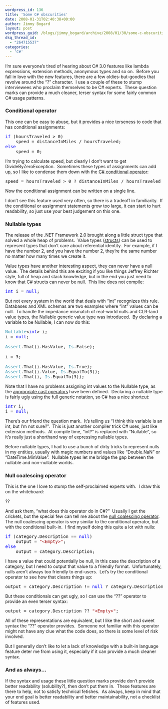 ```yaml
---
wordpress_id: 136
title: 'Some C# obscurities'
date: 2008-01-31T02:40:38+00:00
author: Jimmy Bogard
layout: post
wordpress_guid: /blogs/jimmy_bogard/archive/2008/01/30/some-c-obscurities.aspx
dsq_thread_id:
  - "264715537"
categories:
  - 'C#'
---
```

I&#8217;m sure everyone&#8217;s tired of hearing about C# 3.0 features like lambda expressions, extension methods, anonymous types and so on.&nbsp; Before you fall in love with the new features, there are a few oldies-but-goodies that revolve around the &#8220;?&#8221; character.&nbsp; I use a couple of these to stump interviewees who proclaim themselves to be C# experts.&nbsp; These question marks can provide a much cleaner, terser syntax for some fairly common C# usage patterns.

### Conditional operator

This one can be easy to abuse, but it provides a nice terseness to code that has conditional assignments:

<pre><span style="color: blue">if </span>(hoursTraveled &gt; 0)
    speed = distanceInMiles / hoursTraveled;
<span style="color: blue">else
    </span>speed = 0;
</pre>

[](http://11011.net/software/vspaste)

I&#8217;m trying to calculate speed, but clearly I don&#8217;t want to get DivideByZeroException.&nbsp; Sometimes these types of assignments can add up, so I like to condense them down with the [C# conditional operator](http://msdn2.microsoft.com/en-us/library/aa691313(VS.71).aspx):

<pre>speed = hoursTraveled &gt; 0 ? distanceInMiles / hoursTraveled : 0;
</pre>

[](http://11011.net/software/vspaste)

Now the conditional assignment can be written on a single line.

I don&#8217;t see this feature used very often, so there is a tradeoff in familiarity.&nbsp; If the conditional or assignment statements grow too large, it can start to hurt readability, so just use your best judgement on this one.

### Nullable types

The release of the .NET Framework 2.0 brought along a little struct type that solved a whole heap of problems.&nbsp; Value types ([structs](http://msdn2.microsoft.com/en-us/library/ah19swz4.aspx)) can be used to represent types that don&#8217;t care about referential identity.&nbsp; For example, if I have the number 2, and you have the number 2, they&#8217;re the same number no matter how many times we create it.

Value types have another interesting aspect, they can never have a null value.&nbsp; The details behind this are exciting if you like things Jeffrey Richter style, full of heap and stack knowledge, but in the end you just need to know that C# structs can never be null.&nbsp; This line does not compile:

<pre><span style="color: blue">int </span>i = <span style="color: blue">null</span>;</pre>

[](http://11011.net/software/vspaste)

But not every system in the world that deals with &#8220;int&#8221; recognizes this rule.&nbsp; Databases and XML schemas are two examples where &#8220;int&#8221; values can be null.&nbsp; To handle the impedance mismatch of real-world nulls and CLR-land value types, the Nullable<T> generic value type was introduced.&nbsp; By declaring a variable to be Nullable<int>, I can now do this:

<pre><span style="color: #2b91af">Nullable</span>&lt;<span style="color: blue">int</span>&gt; i;
i = <span style="color: blue">null</span>;

<span style="color: #2b91af">Assert</span>.That(i.HasValue, <span style="color: #2b91af">Is</span>.False);

i = 3;

<span style="color: #2b91af">Assert</span>.That(i.HasValue, <span style="color: #2b91af">Is</span>.True);
<span style="color: #2b91af">Assert</span>.That(i.Value, <span style="color: #2b91af">Is</span>.EqualTo(3));
<span style="color: #2b91af">Assert</span>.That(i, <span style="color: #2b91af">Is</span>.EqualTo(3));
</pre>

[](http://11011.net/software/vspaste)

Note that I have no problems assigning int values to the Nullable<int> type, as the [appropriate cast operators](http://lostechies.com/blogs/jimmy_bogard/archive/2007/12/03/dealing-with-primitive-obsession.aspx) have been defined.&nbsp; Declaring a nullable type is fairly ugly using the full generic notation, so C# has a nice shortcut:

<pre><span style="color: blue">int</span>? i;
i = <span style="color: blue">null</span>;
</pre>

[](http://11011.net/software/vspaste)

There&#8217;s our friend the question mark.&nbsp; It&#8217;s telling us &#8220;I think this variable is an int, but I&#8217;m not sure?&#8221;.&nbsp; This is just another compiler trick C# uses, just like extension methods.&nbsp; At compile time, &#8220;int?&#8221; is replaced with &#8220;Nullable<int>&#8221;, so it&#8217;s really just a shorthand way of expressing nullable types.

Before nullable types, I had to use a bunch of dirty tricks to represent nulls in my entities, usually with magic numbers and values like &#8220;Double.NaN&#8221; or &#8220;DateTime.MinValue&#8221;.&nbsp; Nullable types let me bridge the gap between the nullable and non-nullable worlds.

### Null coalescing operator

This is the one I love to stump the self-proclaimed experts with.&nbsp; I draw this on the whiteboard:

??

And ask them, &#8220;what does this operator do in C#?&#8221;&nbsp; Usually I get the crickets, but the special few can tell me about the [null coalescing operator](http://msdn2.microsoft.com/en-us/library/ms173224.aspx).&nbsp; The null coalescing operator is very similar to the conditional operator, but with the conditional built-in.&nbsp; I find myself doing this quite a lot with nulls:

<pre><span style="color: blue">if </span>(category.Description == <span style="color: blue">null</span>)
    output = <span style="color: #a31515">"&lt;Empty&gt;"</span>;
<span style="color: blue">else
    </span>output = category.Description;
</pre>

[](http://11011.net/software/vspaste)

I have a value that could potentially be null, in this case the description of a category, but I need to output that value to a friendly format.&nbsp; Unfortunately, nulls aren&#8217;t always too friendly to end-users.&nbsp; Let&#8217;s try the conditional operator to see how that cleans things up:

<pre>output = category.Description != <span style="color: blue">null </span>? category.Description : <span style="color: #a31515">"&lt;Empty&gt;"</span>;
</pre>

[](http://11011.net/software/vspaste)

But these conditionals can get ugly, so I can use the &#8220;??&#8221; operator to provide an even terser syntax:

<pre>output = category.Description ?? <span style="color: #a31515">"&lt;Empty&gt;"</span>;
</pre>

[](http://11011.net/software/vspaste)

All of these representations are equivalent, but I like the short and sweet syntax the &#8220;??&#8221; operator provides.&nbsp; Someone not familiar with this operator might not have any clue what the code does, so there is some level of risk involved.

But I generally don&#8217;t like to let a lack of knowledge with a built-in language feature deter me from using it, especially if it can provide a much cleaner syntax.

### And as always&#8230;

If the syntax and usage these little question marks provide don&#8217;t provide better readability (solubility?), then don&#8217;t put them in.&nbsp; These features are there to help, not to satisfy technical fetishes.&nbsp; As always, keep in mind that your end goal is better readability and better maintainability, not a checklist of features used.